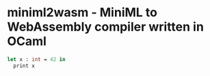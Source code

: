 # miniml2wasm - MiniML to WebAssembly compiler written in OCaml

<!-- $MDX file=test/42.mml -->
```ml
let x : int = 42 in
  print x
```
